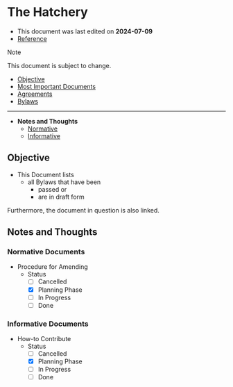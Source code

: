 # The Hatchery

- This document was last edited on **2024-07-09**
- [Reference](../source/reference--draft-template.md)

> [!NOTE]
> This document is subject to change.

- [Objective](#objective)
- [Most Important Documents](#most-important-documents)
- [Agreements](../agreements/index.md)
- [Bylaws](../bylaws/index.md)

---
- **Notes and Thoughts**
  - [Normative](#normative-documents)
  - [Informative](#informative-documents)

## Objective

- This Document lists
  - all Bylaws that have been
    - passed or
    - are in draft form

Furthermore, the document in question is also linked.

## Notes and Thoughts

<!--
(Template)
- Status
  - [ ] Cancelled
  - [ ] Planning Phase
  - [ ] In Progress
  - [ ] Done
-->

### Normative Documents

- Procedure for Amending
  - Status
    - [ ] Cancelled
    - [X] Planning Phase
    - [ ] In Progress
    - [ ] Done

### Informative Documents

- How-to Contribute
  - Status
    - [ ] Cancelled
    - [X] Planning Phase
    - [ ] In Progress
    - [ ] Done
